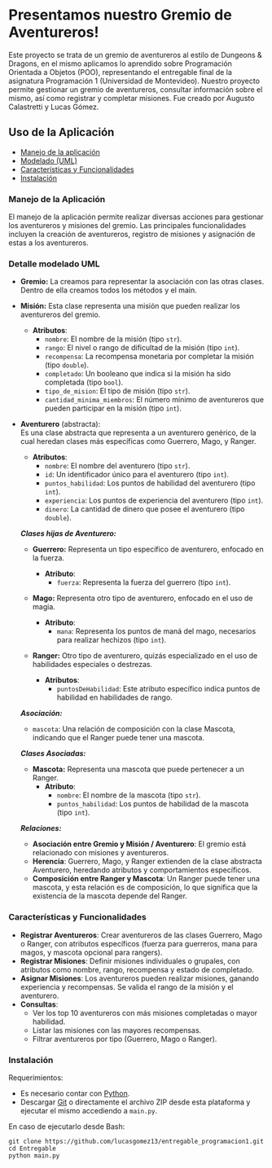 # Presentamos nuestro Gremio de Aventureros!

Este proyecto se trata de un gremio de aventureros al estilo de Dungeons & Dragons, en el mismo aplicamos lo aprendido sobre Programación Orientada a Objetos (POO), representando el entregable final de la asignatura Programación 1 (Universidad de Montevideo). Nuestro proyecto permite gestionar un gremio de aventureros, consultar información sobre el mismo, así como registrar y completar misiones. Fue creado por Augusto Calastretti y Lucas Gómez.

## Uso de la Aplicación

- [Manejo de la aplicación](#manejo-de-la-aplicación)
- [Modelado (UML)](https://github.com/lucasgomez13/entregable_programacion1/raw/master/ModeladoUML.jpg)
- [Características y Funcionalidades](#características-y-funcionalidades)
- [Instalación](#instalación)

### Manejo de la Aplicación

El manejo de la aplicación permite realizar diversas acciones para gestionar los aventureros y misiones del gremio. Las principales funcionalidades incluyen la creación de aventureros, registro de misiones y asignación de estas a los aventureros.

### Detalle modelado UML

- **Gremio:** La creamos para representar la asociación con las otras clases. Dentro de ella creamos todos los métodos y el main.

- **Misión:**
  Esta clase representa una misión que pueden realizar los aventureros del gremio.
  - **Atributos**:
    - `nombre`: El nombre de la misión (tipo `str`).
    - `rango`: El nivel o rango de dificultad de la misión (tipo `int`).
    - `recompensa`: La recompensa monetaria por completar la misión (tipo `double`).
    - `completado`: Un booleano que indica si la misión ha sido completada (tipo `bool`).
    - `tipo_de_mision`: El tipo de misión (tipo `str`).
    - `cantidad_minima_miembros`: El número mínimo de aventureros que pueden participar en la misión (tipo `int`).

- **Aventurero** (abstracta):  
  Es una clase abstracta que representa a un aventurero genérico, de la cual heredan clases más específicas como Guerrero, Mago, y Ranger.  
  - **Atributos**:
    - `nombre`: El nombre del aventurero (tipo `str`).
    - `id`: Un identificador único para el aventurero (tipo `int`).
    - `puntos_habilidad`: Los puntos de habilidad del aventurero (tipo `int`).
    - `experiencia`: Los puntos de experiencia del aventurero (tipo `int`).
    - `dinero`: La cantidad de dinero que posee el aventurero (tipo `double`).

  ***Clases hijas de Aventurero:***
  
  - **Guerrero:** Representa un tipo específico de aventurero, enfocado en la fuerza.
    - **Atributo**:  
      - `fuerza`: Representa la fuerza del guerrero (tipo `int`).
  
  - **Mago:** Representa otro tipo de aventurero, enfocado en el uso de magia.
    - **Atributo**:  
      - `mana`: Representa los puntos de maná del mago, necesarios para realizar hechizos (tipo `int`).
  
  - **Ranger:** Otro tipo de aventurero, quizás especializado en el uso de habilidades especiales o destrezas.
    - **Atributos**:
      - `puntosDeHabilidad`: Este atributo específico indica puntos de habilidad en habilidades de rango.
  
  ***Asociación:***
  
  - `mascota`: Una relación de composición con la clase Mascota, indicando que el Ranger puede tener una mascota.

  ***Clases Asociadas:***

  - **Mascota:** Representa una mascota que puede pertenecer a un Ranger.
    - **Atributo**:  
      - `nombre`: El nombre de la mascota (tipo `str`).
      - `puntos_habilidad`: Los puntos de habilidad de la mascota (tipo `int`).
  
  ***Relaciones:***
  
  - **Asociación entre Gremio y Misión / Aventurero**: El gremio está relacionado con misiones y aventureros.
  - **Herencia**: Guerrero, Mago, y Ranger extienden de la clase abstracta Aventurero, heredando atributos y comportamientos específicos.
  - **Composición entre Ranger y Mascota**: Un Ranger puede tener una mascota, y esta relación es de composición, lo que significa que la existencia de la mascota depende del Ranger.

### Características y Funcionalidades

- **Registrar Aventureros**: Crear aventureros de las clases Guerrero, Mago o Ranger, con atributos específicos (fuerza para guerreros, mana para magos, y mascota opcional para rangers).
- **Registrar Misiones**: Definir misiones individuales o grupales, con atributos como nombre, rango, recompensa y estado de completado.
- **Asignar Misiones**: Los aventureros pueden realizar misiones, ganando experiencia y recompensas. Se valida el rango de la misión y el aventurero.
- **Consultas**:
  - Ver los top 10 aventureros con más misiones completadas o mayor habilidad.
  - Listar las misiones con las mayores recompensas.
  - Filtrar aventureros por tipo (Guerrero, Mago o Ranger).

### Instalación

Requerimientos:
- Es necesario contar con [Python](https://www.python.org/downloads/).
- Descargar [Git](https://gitforwindows.org/) o directamente el archivo ZIP desde esta plataforma y ejecutar el mismo accediendo a `main.py`.

En caso de ejecutarlo desde Bash:

```
git clone https://github.com/lucasgomez13/entregable_programacion1.git
cd Entregable
python main.py

